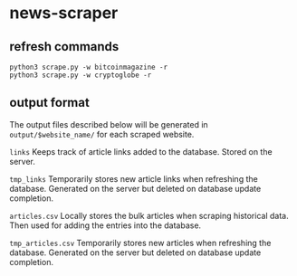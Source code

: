 # news-scraper

## refresh commands
```python3 scrape.py -w bitcoinmagazine -r``` \
```python3 scrape.py -w cryptoglobe -r```

## output format
The output files described below will be generated in ```output/$website_name/``` for each scraped website.

```links``` Keeps track of article links added to the database. Stored on the server.

```tmp_links``` Temporarily stores new article links when refreshing the database. Generated on the server but deleted on database update completion.

```articles.csv``` Locally stores the bulk articles when scraping historical data. Then used for adding the entries into the database.

```tmp_articles.csv``` Temporarily stores new articles when refreshing the database. Generated on the server but deleted on database update completion.